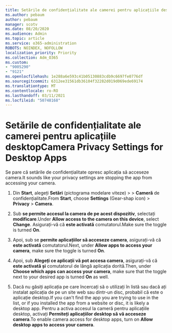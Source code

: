 ```yaml
---
title: Setările de confidențialitate ale camerei pentru aplicațiile desktop
ms.author: pebaum
author: pebaum
manager: scotv
ms.date: 08/20/2020
ms.audience: Admin
ms.topic: article
ms.service: o365-administration
ROBOTS: NOINDEX, NOFOLLOW
localization_priority: Priority
ms.collection: Adm_O365
ms.custom:
- "9005290"
- "9121"
ms.openlocfilehash: 1e288a6e593c41b05130883cdb9c6697fe0776df
ms.sourcegitcommit: 6312ee31561db36104f32282d019d069ede69174
ms.translationtype: MT
ms.contentlocale: ro-RO
ms.lasthandoff: 03/11/2021
ms.locfileid: "50748168"
---
```

# <a name="camera-privacy-settings-for-desktop-apps"></a><span data-ttu-id="8f679-102">Setările de confidențialitate ale camerei pentru aplicațiile desktop</span><span class="sxs-lookup"><span data-stu-id="8f679-102">Camera Privacy Settings for Desktop Apps</span></span>

<span data-ttu-id="8f679-103">Se pare că setările de confidențialitate opresc aplicația să acceseze camera.</span><span class="sxs-lookup"><span data-stu-id="8f679-103">It sounds like your privacy settings are stopping the app from accessing your camera.</span></span>

1.  <span data-ttu-id="8f679-104">Din **Start**, alegeți **Setări** (pictograma modelare viteze) >   >  **Cameră** de confidențialitate.</span><span class="sxs-lookup"><span data-stu-id="8f679-104">From **Start**, choose **Settings** (Gear-shap icon) > **Privacy** > **Camera**.</span></span>

2.  <span data-ttu-id="8f679-105">Sub **se permite accesul la camera de pe acest dispozitiv**, selectați **modificare**.</span><span class="sxs-lookup"><span data-stu-id="8f679-105">Under **Allow access to the camera on this device**, select **Change**.</span></span> <span data-ttu-id="8f679-106">Asigurați-vă că **este activată** comutatorul.</span><span class="sxs-lookup"><span data-stu-id="8f679-106">Make sure the toggle is turned **On**.</span></span>

3.  <span data-ttu-id="8f679-107">Apoi, sub se **permite aplicațiilor să acceseze camera**, asigurați-vă că **este activată** comutatorul.</span><span class="sxs-lookup"><span data-stu-id="8f679-107">Next, under **Allow apps to access your camera**, make sure the toggle is turned **On**.</span></span>

4.  <span data-ttu-id="8f679-108">Apoi, sub **Alegeți ce aplicații vă pot accesa camera**, asigurați-vă că **este activată și** comutatorul de lângă aplicația dorită.</span><span class="sxs-lookup"><span data-stu-id="8f679-108">Then, under **Choose which apps can access your camera**, make sure that the toggle next to your desired app is turned **On** as well.</span></span>

5.  <span data-ttu-id="8f679-109">Dacă nu găsiți aplicația pe care încercați să o utilizați în listă sau dacă ați instalat aplicația de pe un site web sau dintr-un disc, probabil că este o aplicație desktop.</span><span class="sxs-lookup"><span data-stu-id="8f679-109">If you can't find the app you are trying to use in the list, or if you installed the app from a website or disc, it is likely a desktop app.</span></span> <span data-ttu-id="8f679-110">Pentru a activa accesul la cameră pentru aplicațiile desktop, activați **Permiteți aplicațiilor desktop să vă acceseze camera**.</span><span class="sxs-lookup"><span data-stu-id="8f679-110">To enable camera access for desktop apps, turn on **Allow desktop apps to access your camera**.</span></span>